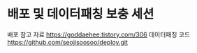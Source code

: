 # 배포 및 데이터패칭 보충 세션

배포 참고 자료 https://goddaehee.tistory.com/306
데이터패칭 코드 https://github.com/seojisoosoo/deploy.git
